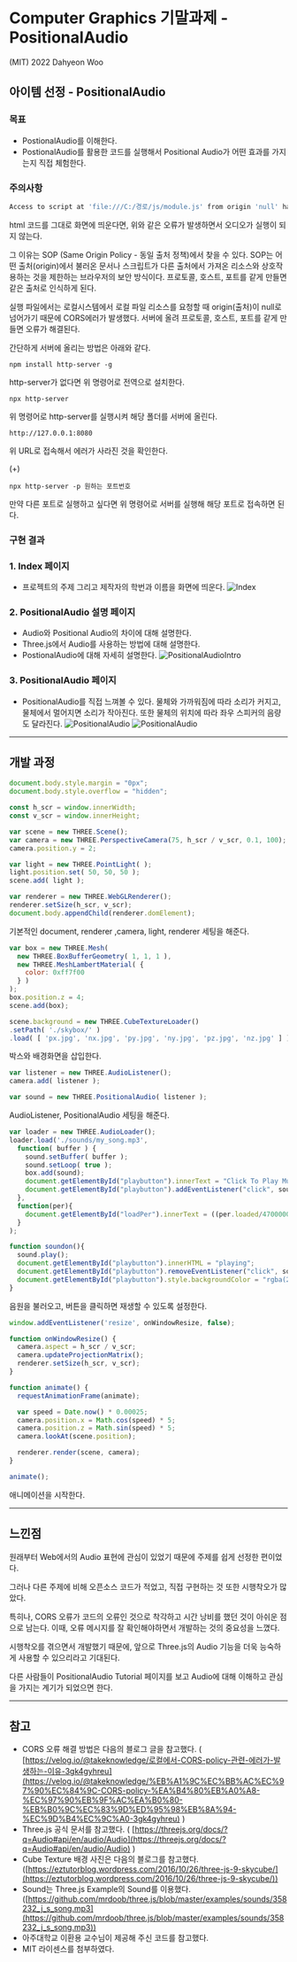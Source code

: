 # Computer Graphics 기말과제 - PositionalAudio

(MIT) 2022 Dahyeon Woo

## 아이템 선정 - PositionalAudio

### 목표

- PostionalAudio를 이해한다.
- PostionalAudio를 활용한 코드를 실행해서 Positional Audio가 어떤 효과를 가지는지 직접 체험한다.

### 주의사항

```bash
Access to script at 'file:///C:/경로/js/module.js' from origin 'null' has been blocked by CORS policy: Cross origin requests are only supported for protocol schemes: http, data, chrome, chrome-extension, https.
```

html 코드를 그대로 화면에 띄운다면, 위와 같은 오류가 발생하면서 오디오가 실행이 되지 않는다.

그 이유는 SOP (Same Origin Policy - 동일 출처 정책)에서 찾을 수 있다. SOP는 어떤 출처(origin)에서 불러온 문서나 스크립트가 다른 출처에서 가져온 리소스와 상호작용하는 것을 제한하는 브라우저의 보안 방식이다.  프로토콜, 호스트, 포트를 같게 만들면 같은 출처로 인식하게 된다.

실행 파일에서는 로컬시스템에서 로컬 파일 리소스를 요청할 때 origin(출처)이 null로 넘어가기 때문에 CORS에러가 발생했다. 서버에 올려 프로토콜, 호스트, 포트를 같게 만들면 오류가 해결된다. 

간단하게 서버에 올리는 방법은 아래와 같다.

```
npm install http-server -g
```

http-server가 없다면 위 명령어로 전역으로 설치한다.

```
npx http-server
```

위 명령어로 http-server를 실행시켜 해당 폴더를 서버에 올린다.

```
http://127.0.0.1:8080
```

위 URL로 접속해서 에러가 사라진 것을 확인한다.

(+)

```
npx http-server -p 원하는 포트번호
```

만약 다른 포트로 실행하고 싶다면 위 명령어로 서버를 실행해 해당 포트로 접속하면 된다.

### 구현 결과

### 1. Index 페이지

- 프로젝트의 주제 그리고 제작자의 학번과 이름을 화면에 띄운다.
![Index](/result/1.png)

### 2. PositionalAudio 설명 페이지

- Audio와 Positional Audio의 차이에 대해 설명한다.
- Three.js에서 Audio를 사용하는 방법에 대해 설명한다.
- PostionalAudio에 대해 자세히 설명한다.
![PositionalAudioIntro](/result/2.png)

### 3. PositionalAudio 페이지

- PositionalAudio를 직접 느껴볼 수 있다. 물체와 가까워짐에 따라 소리가 커지고, 물체에서 멀어지면 소리가 작아진다. 또한 물체의 위치에 따라 좌우 스피커의 음량도 달라진다.
![PositionalAudio](/result/3.png)
![PositionalAudio](/result/4.png)

---

## 개발 과정

```jsx
document.body.style.margin = "0px";
document.body.style.overflow = "hidden";

const h_scr = window.innerWidth;
const v_scr = window.innerHeight; 

var scene = new THREE.Scene();
var camera = new THREE.PerspectiveCamera(75, h_scr / v_scr, 0.1, 100);
camera.position.y = 2;

var light = new THREE.PointLight( );
light.position.set( 50, 50, 50 );
scene.add( light );

var renderer = new THREE.WebGLRenderer();
renderer.setSize(h_scr, v_scr);
document.body.appendChild(renderer.domElement);

```

기본적인 document, renderer ,camera, light, renderer 세팅을 해준다. 

```jsx
var box = new THREE.Mesh( 
  new THREE.BoxBufferGeometry( 1, 1, 1 ),
  new THREE.MeshLambertMaterial( {
    color: 0xff7f00
  } )
);
box.position.z = 4;
scene.add(box);

scene.background = new THREE.CubeTextureLoader()
.setPath( './skybox/' )
.load( [ 'px.jpg', 'nx.jpg', 'py.jpg', 'ny.jpg', 'pz.jpg', 'nz.jpg' ] );
```

박스와 배경화면을 삽입한다.

```jsx
var listener = new THREE.AudioListener();
camera.add( listener );

var sound = new THREE.PositionalAudio( listener );
```

AudioListener, PositionalAudio 세팅을 해준다.

```jsx
var loader = new THREE.AudioLoader();
loader.load('./sounds/my_song.mp3',
  function( buffer ) { 
    sound.setBuffer( buffer ); 
    sound.setLoop( true ); 
    box.add(sound);
    document.getElementById("playbutton").innerText = "Click To Play Music";
    document.getElementById("playbutton").addEventListener("click", soundon, false);
  },
  function(per){
    document.getElementById("loadPer").innerText = ((per.loaded/4700000)*100).toFixed(1);
  }
);

function soundon(){
  sound.play();
  document.getElementById("playbutton").innerHTML = "playing";
  document.getElementById("playbutton").removeEventListener("click", soundon, false);
  document.getElementById("playbutton").style.backgroundColor = "rgba(255,255,255,0)";
}

```

음원을 불러오고, 버튼을 클릭하면 재생할 수 있도록 설정한다.

```jsx
window.addEventListener('resize', onWindowResize, false);

function onWindowResize() {
  camera.aspect = h_scr / v_scr;
  camera.updateProjectionMatrix();
  renderer.setSize(h_scr, v_scr);
}

function animate() {
  requestAnimationFrame(animate);

  var speed = Date.now() * 0.00025;
  camera.position.x = Math.cos(speed) * 5;
  camera.position.z = Math.sin(speed) * 5;
  camera.lookAt(scene.position);

  renderer.render(scene, camera);
}

animate();
```

애니메이션을 시작한다.

---

## 느낀점

원래부터 Web에서의 Audio 표현에 관심이 있었기 때문에 주제를 쉽게 선정한 편이었다. 

그러나 다른 주제에 비해 오픈소스 코드가 적었고, 직접 구현하는 것 또한 시행착오가 많았다.

특히나, CORS 오류가 코드의 오류인 것으로 착각하고 시간 낭비를 했던 것이 아쉬운 점으로 남는다. 이때, 오류 메시지를 잘 확인해야하면서 개발하는 것의 중요성을 느꼈다.

시행착오를 겪으면서 개발했기 때문에, 앞으로 Three.js의 Audio 기능을 더욱 능숙하게 사용할 수 있으리라고 기대된다. 

다른 사람들이 PositionalAudio Tutorial  페이지를 보고 Audio에 대해 이해하고 관심을 가지는 계기가 되었으면 한다.

---

## 참고

- CORS 오류 해결 방법은 다음의 블로그 글을 참고했다. ( [https://velog.io/@takeknowledge/로컬에서-CORS-policy-관련-에러가-발생하는-이유-3gk4gyhreu](https://velog.io/@takeknowledge/%EB%A1%9C%EC%BB%AC%EC%97%90%EC%84%9C-CORS-policy-%EA%B4%80%EB%A0%A8-%EC%97%90%EB%9F%AC%EA%B0%80-%EB%B0%9C%EC%83%9D%ED%95%98%EB%8A%94-%EC%9D%B4%EC%9C%A0-3gk4gyhreu) )
- Three.js 공식 문서를 참고했다. ( [https://threejs.org/docs/?q=Audio#api/en/audio/Audio](https://threejs.org/docs/?q=Audio#api/en/audio/Audio) )
- Cube Texture 배경 사진은 다음의 블로그를 참고했다. ([https://eztutorblog.wordpress.com/2016/10/26/three-js-9-skycube/](https://eztutorblog.wordpress.com/2016/10/26/three-js-9-skycube/))
- Sound는 Three.js Example의 Sound를 이용했다. ([https://github.com/mrdoob/three.js/blob/master/examples/sounds/358232_j_s_song.mp3](https://github.com/mrdoob/three.js/blob/master/examples/sounds/358232_j_s_song.mp3))
- 아주대학교 이환용 교수님이 제공해 주신 코드를 참고했다.
- MIT 라이센스를 첨부하였다.
